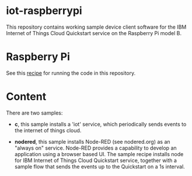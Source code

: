 iot-raspberrypi
===============
This repository contains working sample device client software for the IBM Internet of Things Cloud Quickstart service
on the Raspberry Pi model B.

Raspberry Pi
============

See this [recipe](https://www.ibmdw.net/iot/recipes/raspberry-pi/) for running the code in this repository.


Content
=======
There are two samples:
* __c__, this sample installs a 'iot' service, which periodically sends events to the internet of things cloud.

* __nodered__, this sample installs Node-RED (see nodered.org) as an "always on" service. Node-RED provides a capability to develop an application using a browser based UI. The sample recipe installs node for IBM Internet of Things Cloud Quickstart service, together with a sample flow that sends the events up to the Quickstart on a 1s interval.


